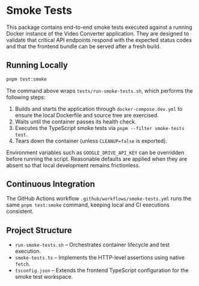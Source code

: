 # Smoke Tests

This package contains end-to-end smoke tests executed against a running Docker
instance of the Video Converter application. They are designed to validate that
critical API endpoints respond with the expected status codes and that the
frontend bundle can be served after a fresh build.

## Running Locally

```bash
pnpm test:smoke
```

The command above wraps `tests/run-smoke-tests.sh`, which performs the
following steps:

1. Builds and starts the application through `docker-compose.dev.yml` to ensure
   the local Dockerfile and source tree are exercised.
2. Waits until the container passes its health check.
3. Executes the TypeScript smoke tests via `pnpm --filter smoke-tests test`.
4. Tears down the container (unless `CLEANUP=false` is exported).

Environment variables such as `GOOGLE_DRIVE_API_KEY` can be overridden before
running the script. Reasonable defaults are applied when they are absent so that
local development remains frictionless.

## Continuous Integration

The GitHub Actions workflow `.github/workflows/smoke-tests.yml` runs the same
`pnpm test:smoke` command, keeping local and CI executions consistent.

## Project Structure

- `run-smoke-tests.sh` – Orchestrates container lifecycle and test execution.
- `smoke-tests.ts` – Implements the HTTP-level assertions using native `fetch`.
- `tsconfig.json` – Extends the frontend TypeScript configuration for the smoke
  test workspace.
